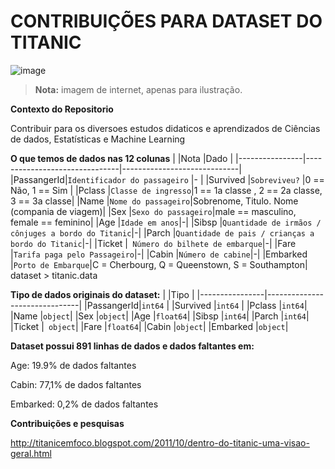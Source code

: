 # CONTRIBUIÇÕES PARA DATASET DO TITANIC
![image](https://user-images.githubusercontent.com/95967979/145679664-9df8157d-9b92-44c4-9a32-9b8ece15f7e8.png)
> **Nota:** imagem de internet, apenas para ilustração.
> 
**Contexto do Repositorio**

Contribuir para os diversoes estudos didaticos e aprendizados de Ciências de dados, Estatísticas e Machine Learning


**O que temos de dados nas 12 colunas**
|                |Nota                         |Dado                        |
|----------------|-------------------------------|-----------------------------|
|PassangerId|`Identificador do passageiro`            |-            |
|Survived          |`Sobreviveu?`            |0 == Não, 1 == Sim            |
|Pclass          |`Classe de ingresso`|1 == 1a classe , 2 == 2a classe, 3 == 3a classe|
|Name         |`Nome do passageiro`|Sobrenome, Titulo. Nome (compania de viagem)|
|Sex          |`Sexo do passageiro`|male == masculino, female == feminino|
|Age          |`Idade em anos`|-|
|Sibsp          |`Quantidade de irmãos / cônjuges a bordo do Titanic`|-|
|Parch          |`Quantidade de pais / crianças a bordo do Titanic`|-|
|Ticket          |` Número do bilhete de embarque`|-|
|Fare          |`Tarifa paga pelo Passageiro`|-|
|Cabin          |`Número de cabine`|-|
|Embarked          |`Porto de Embarque`|C = Cherbourg, Q = Queenstown, S = Southampton|
dataset > titanic.data


**Tipo de dados originais do dataset:**
|                |Tipo                         |
|----------------|-------------------------------|
|PassangerId|`int64`            |
|Survived          |`int64`            |
|Pclass          |`int64`|
|Name          |`object`|
|Sex          |`object`|
|Age          |`float64`|
|Sibsp          |`int64`|
|Parch          |`int64`|
|Ticket          |` object`|
|Fare          |`float64`|
|Cabin          |`object`|
|Embarked          |`object`|


**Dataset possui 891 linhas de dados e dados faltantes em:**

Age: 19.9% de dados faltantes

Cabin: 77,1% de dados faltantes

Embarked: 0,2% de dados faltantes



**Contribuições e pesquisas**

http://titanicemfoco.blogspot.com/2011/10/dentro-do-titanic-uma-visao-geral.html
